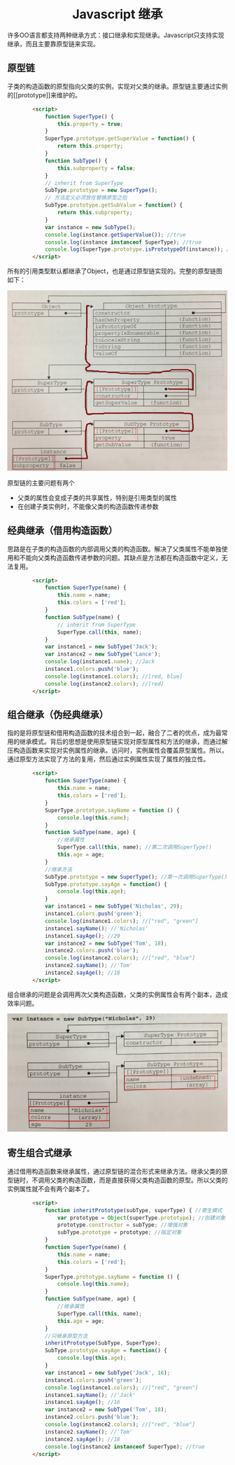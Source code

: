 <h1 align="center"> Javascript 继承</h1>

许多OO语言都支持两种继承方式：接口继承和实现继承。Javascript只支持实现继承，而且主要靠原型链来实现。

原型链
-

子类的构造函数的原型指向父类的实例，实现对父类的继承。原型链主要通过实例的[[prototype]]来维护的。

```html
		<script>
			function SuperType() {
				this.property = true;
			}
			SuperType.prototype.getSuperValue = function() {
				return this.property;
			}
			function SubType() {
				this.subproperty = false;
			}
			// inherit from SuperType
			SubType.prototype = new SuperType();
			// 方法定义必须放在替换原型之后
			SubType.prototype.getSubValue = function() {
				return this.subproperty;
			}
			var instance = new SubType();
			console.log(instance.getSuperValue()); //true
			console.log(instance instanceof SuperType); //true
			console.log(SuperType.prototype.isPrototypeOf(instance)); //true
		</script>
```

所有的引用类型默认都继承了Object，也是通过原型链实现的。完整的原型链图如下：

<p align="center"><img src="/images/posts/2017-07-10/prototype-chain.png" /></p>

原型链的主要问题有两个

- 父类的属性会变成子类的共享属性，特别是引用类型的属性
- 在创建子类实例时，不能像父类的构造函数传递参数


经典继承（借用构造函数）
-

思路是在子类的构造函数的内部调用父类的构造函数。解决了父类属性不能单独使用和不能向父类构造函数传递参数的问题。其缺点是方法都在构造函数中定义，无法复用。

```html
		<script>
			function SuperType(name) {
				this.name = name;
				this.colors = ['red'];
			}
			function SubType(name) {
				// inherit from SuperType
				SuperType.call(this, name);
			}
			var instance1 = new SubType('Jack');
			var instance2 = new SubType('Lance');
			console.log(instance1.name); //Jack
			instance1.colors.push('blue');
			console.log(instance1.colors); //[red, blue]
			console.log(instance2.colors); //[red]
		</script>
```

组合继承（伪经典继承）
-

指的是将原型链和借用构造函数的技术组合到一起，融合了二者的优点，成为最常用的继承模式。背后的思想是使用原型链实现对原型属性和方法的继承，而通过解压构造函数来实现对实例属性的继承。访问时，实例属性会覆盖原型属性。所以，通过原型方法实现了方法的复用，然后通过实例属性实现了属性的独立性。

```html
		<script>
			function SuperType(name) {
				this.name = name;
				this.colors = ['red'];
			}
			SuperType.prototype.sayName = function () {
				console.log(this.name);
			}
			function SubType(name, age) {
				//继承属性
				SuperType.call(this, name); //第二次调用SuperType()
				this.age = age;
			}
			//继承方法
			SubType.prototype = new SuperType(); //第一次调用SuperType()
			SubType.prototype.sayAge = function() {
				console.log(this.age);
			}
			var instance1 = new SubType('Nicholas', 29);
			instance1.colors.push('green');
			console.log(instance1.colors); //["red", "green"]
			instance1.sayName(); //'Nicholas'
			instance1.sayAge(); //29
			var instance2 = new SubType('Tom', 18);
			instance2.colors.push('blue');
			console.log(instance2.colors); //["red", "blue"]
			instance2.sayName(); //'Tom'
			instance2.sayAge(); //18
		</script>
```

组合继承的问题是会调用两次父类构造函数，父类的实例属性会有两个副本，造成效率问题。

<p align="center"><img src="/images/posts/2017-07-10/combine-inherit.png" /></p>

寄生组合式继承
-

通过借用构造函数来继承属性，通过原型链的混合形式来继承方法。继承父类的原型链时，不调用父类的构造函数，而是直接获得父类构造函数的原型。所以父类的实例属性就不会有两个副本了。

```html
		<script>
			function inheritPrototype(subType, superType) { //寄生模式
				var prototype = Object(superType.prototype); //创建对象
				prototype.constructor = subType; //增强对象
				subType.prototype = prototype; //指定对象
			}
			function SuperType(name) {
				this.name = name;
				this.colors = ['red'];
			}
			SuperType.prototype.sayName = function () {
				console.log(this.name);
			}
			function SubType(name, age) {
				//继承属性
				SuperType.call(this, name);
				this.age = age;
			}
			//只继承原型方法
			inheritPrototype(SubType, SuperType);
			SubType.prototype.sayAge = function() {
				console.log(this.age);
			}
			var instance1 = new SubType('Jack', 16);
			instance1.colors.push('green');
			console.log(instance1.colors); //["red", "green"]
			instance1.sayName(); //'Jack'
			instance1.sayAge(); //16
			var instance2 = new SubType('Tom', 18);
			instance2.colors.push('blue');
			console.log(instance2.colors); //["red", "blue"]
			instance2.sayName(); //'Tom'
			instance2.sayAge(); //18
			console.log(instance2 instanceof SuperType); //true
		</script>
```

